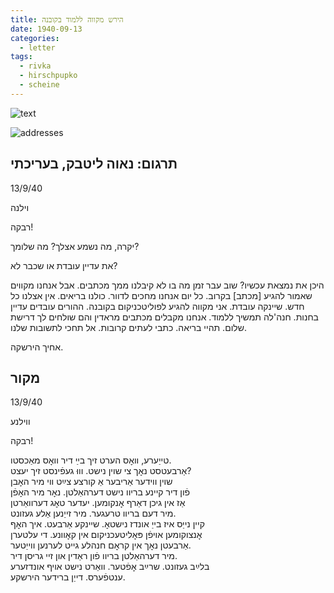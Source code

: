 ```yaml
---
title: הירש מקווה ללמוד בקובנה
date: 1940-09-13
categories:
  - letter
tags:
  - rivka
  - hirschpupko
  - scheine
---
```


![text](/pupko-papers/assets/images/1940-09-13-content.jpg)

![addresses](/pupko-papers/assets/images/1940-09-13-addresses.jpg)

## תרגום: נאוה ליטבק, בעריכתי
13/9/40

וילנה

רבקה!

יקרה, מה נשמע אצלך? מה שלומך?

את עדיין עובדת או שכבר לא?

היכן את נמצאת עכשיו? שוב עבר זמן מה בו לא קיבלנו ממך מכתבים. אבל אנחנו מקווים שאמור
להגיע [מכתב] בקרוב. כל יום אנחנו מחכים לדוור. כולנו בריאים. אין אצלנו כל חדש.
שיינקה עובדת. אני מקווה להגיע לפוליטכניקום בקובנה. ההורים עובדים עדיין בחנות.
חנה'לה תמשיך ללמוד. אנחנו מקבלים מכתבים מראדין והם שולחים לך דרישת שלום.
תהיי בריאה. כתבי לעתים קרובות. אל תחכי לתשובות שלנו.

אחיך הירשקה.


## מקור
13/9/40

ווילנע

רבקה!

טייַערע, וואׇס הערט זיך בײַ דיר וואׇס מאַכסטו.  
אַרבעטסט נאׇך צי שוין נישט. וווּ געפֿינסט זיך יעצט?  
שוין ווידער אַריבער אַ קורצע צײַט ווי מיר האׇבן  
פֿון דיר קיינע בריוו נישט דערהאַלטן. נאׇר מיר האׇפֿן  
אַז אין גיכן דאַרף אׇנקומען. יעדער טאׇג דערוואַרטן  
מיר דעם בריוו טרעגער. מיר זייַנען אַלע געזונט.  
קיין נייַס איז בייַ אונדז נישטאׇ. שיינקע אַרבעט. איך האׇף  
אׇנצוקומען אויפֿן פּאׇליטעכניקום אין קאׇוונע. די עלטערן  
אַרבעטן נאׇך אין קראׇם חנהלע גייט לערנען ווייַטער.  
מיר דערהאַלטן בריוו פֿון ראַדין און זיי גריסן דיר.  
בלײַב געזונט. שרײַב אׇפֿטער. וואַרט נישט אויף אונדזערע  
ענטפֿערס.   דייַן ברידער הירשקע.  

